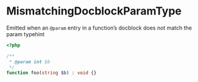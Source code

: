 # MismatchingDocblockParamType

Emitted when an `@param` entry in a function’s docblock does not match the param typehint

```php
<?php

/**
 * @param int $b
 */
function foo(string $b) : void {}
```
